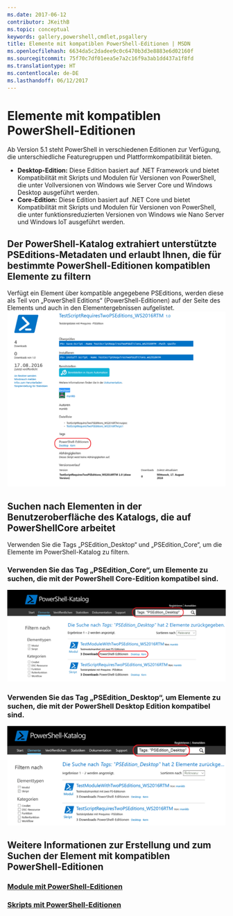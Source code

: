 ```yaml
---
ms.date: 2017-06-12
contributor: JKeithB
ms.topic: conceptual
keywords: gallery,powershell,cmdlet,psgallery
title: Elemente mit kompatiblen PowerShell-Editionen | MSDN
ms.openlocfilehash: 6634da5c2dadee9c0c6470b3d3e8883e6d02160f
ms.sourcegitcommit: 75f70c7df01eea5e7a2c16f9a3ab1dd437a1f8fd
ms.translationtype: HT
ms.contentlocale: de-DE
ms.lasthandoff: 06/12/2017
---
```

# <a name="items-with-compatible-powershell-editions"></a>Elemente mit kompatiblen PowerShell-Editionen
Ab Version 5.1 steht PowerShell in verschiedenen Editionen zur Verfügung, die unterschiedliche Featuregruppen und Plattformkompatibilität bieten.

- **Desktop-Edition:** Diese Edition basiert auf .NET Framework und bietet Kompatibilität mit Skripts und Modulen für Versionen von PowerShell, die unter Vollversionen von Windows wie Server Core und Windows Desktop ausgeführt werden.
- **Core-Edition:** Diese Edition basiert auf .NET Core und bietet Kompatibilität mit Skripts und Modulen für Versionen von PowerShell, die unter funktionsreduzierten Versionen von Windows wie Nano Server und Windows IoT ausgeführt werden.

## <a name="powershell-gallery-extracts-supported-pseditions-metadata-and-allows-you-to-filters-the-items-compatible-for-specific-powershell-editions"></a>Der PowerShell-Katalog extrahiert unterstützte PSEditions-Metadaten und erlaubt Ihnen, die für bestimmte PowerShell-Editionen kompatiblen Elemente zu filtern

Verfügt ein Element über kompatible angegebene PSEditions, werden diese als Teil von „PowerShell Editions“ (PowerShell-Editionen) auf der Seite des Elements und auch in den Elementergebnissen aufgelistet.
![Seite des Elements mit PowerShell-Editionen](Images/ItemDisplayPageWithPSEditions.PNG)

## <a name="search-for-items-in-the-gallery-ui-which-works-on-powershellcore"></a>Suchen nach Elementen in der Benutzeroberfläche des Katalogs, die auf PowerShellCore arbeitet
Verwenden Sie die Tags „PSEdition_Desktop“ und „PSEdition_Core“, um die Elemente im PowerShell-Katalog zu filtern.

### <a name="use-tagspseditioncore-to-search-items-compatible-with-powershell-core-edition"></a>Verwenden Sie das Tag „PSEdition_Core“, um Elemente zu suchen, die mit der PowerShell Core-Edition kompatibel sind.
![Suchergebnisse für Elemente, die mit Core PSEdition kompatibel sind](Images/SearchResultsWithPSEditions.PNG)

### <a name="use-tagspseditiondesktop-to-search-items-compatible-with-powershell-desktop-edition"></a>Verwenden Sie das Tag „PSEdition_Desktop“, um Elemente zu suchen, die mit der PowerShell Desktop Edition kompatibel sind.
![Suchergebnisse für Elemente, die mit Desktop PSEdition kompatibel sind](Images/SearchResultsWithPSEdition_Desktop.PNG)

## <a name="more-details-on-authoring-and-finding-the-items-with-compatible-powershell-editions"></a>Weitere Informationen zur Erstellung und zum Suchen der Element mit kompatiblen PowerShell-Editionen
### <a name="modules-with-pseditionspsgetmodulemodulewithpseditionsupportmd"></a>[Module mit PowerShell-Editionen](../psget/module/modulewithpseditionsupport.md)
### <a name="scripts-with-pseditionspsgetscriptscriptwithpseditionsupportmd"></a>[Skripts mit PowerShell-Editionen](../psget/script/scriptwithpseditionsupport.md)

